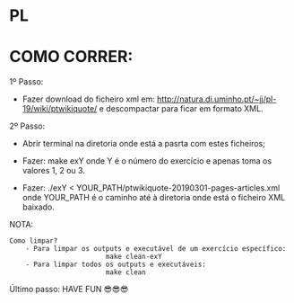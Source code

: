 # PL

# COMO CORRER:

1º Passo:
- Fazer download do ficheiro xml em: http://natura.di.uminho.pt/~jj/pl-19/wiki/ptwikiquote/ e descompactar para ficar em formato XML.

2º Passo:
- Abrir terminal na diretoria onde está a pasrta com estes ficheiros;

- Fazer: 
            make exY
onde Y é o número do exercício e apenas toma os valores 1, 2 ou 3.

- Fazer:
            ./exY < YOUR_PATH/ptwikiquote-20190301-pages-articles.xml
onde YOUR_PATH é o caminho até à diretoria onde está o ficheiro XML baixado.

NOTA:

    Como limpar?
        - Para limpar os outputs e executável de um exercício específico:
                            make clean-exY
        - Para limpar todos os outputs e executáveis:
                            make clean


Último passo:
    HAVE FUN 😎😎😎
